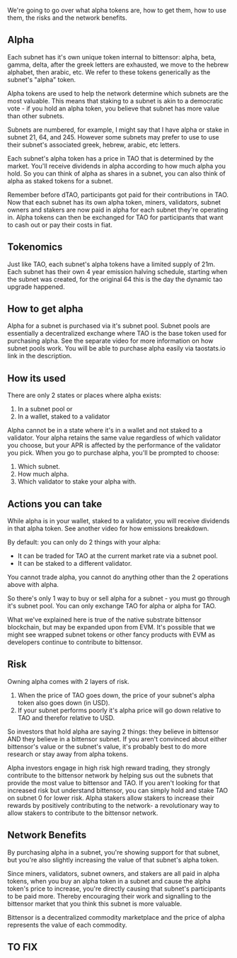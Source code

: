 We're going to go over what alpha tokens are, how to get them, how to use them, the risks and the network benefits.

Alpha
------------------------
Each subnet has it's own unique token internal to bittensor: alpha, beta, gamma, delta, after the greek letters are exhausted, we move to the hebrew alphabet, then arabic, etc.  We refer to these tokens generically as the subnet's "alpha" token.

Alpha tokens are used to help the network determine which subnets are the most valuable. This means that staking to a subnet is akin to a democratic vote - if you hold an alpha token, you believe that subnet has more value than other subnets.

Subnets are numbered, for example, I might say that I have alpha or stake in subnet 21, 64, and 245.  However some subnets may prefer to use to use their subnet's associated greek, hebrew, arabic, etc letters.

Each subnet's alpha token has a price in TAO that is determined by the market.
You'll receive dividends in alpha according to how much alpha you hold.  So you can think of alpha as shares in a subnet, you can also think of alpha as staked tokens for a subnet.

Remember before dTAO, participants got paid for their contributions in TAO.  Now that each subnet has its own alpha token, miners, validators, subnet owners and stakers are now paid in alpha for each subnet they're operating in.  Alpha tokens can then be exchanged for TAO for participants that want to cash out or pay their costs in fiat.

Tokenomics
------------------------
Just like TAO, each subnet's alpha tokens have a limited supply of 21m.  Each subnet has their own 4 year emission halving schedule, starting when the subnet was created, for the original 64 this is the day the dynamic tao upgrade happened.



How to get alpha
-------------------------
Alpha for a subnet is purchased via it's subnet pool.  Subnet pools are essentially a decentralized exchange where TAO is the base token used for purchasing alpha.  See the separate video for more information on how subnet pools work.  You will be able to purchase alpha easily via taostats.io link in the description.


How its used
-------------------------
There are only 2 states or places where alpha exists:

1. In a subnet pool
or
2. In a wallet, staked to a validator

Alpha cannot be in a state where it's in a wallet and not staked to a validator.  Your alpha retains the same value regardless of which validator you choose, but your APR is affected by the performance of the validator you pick.  When you go to purchase alpha, you'll be prompted to choose:

1. Which subnet.
2. How much alpha.
3. Which validator to stake your alpha with.


Actions you can take
---------------------------
While alpha is in your wallet, staked to a validator, you will receive dividends in that alpha token.  See another video for how emissions breakdown.

By default: you can only do 2 things with your alpha:
* It can be traded for TAO at the current market rate via a subnet pool.
* It can be staked to a different validator.

You cannot trade alpha, you cannot do anything other than the 2 operations above with alpha.

So there's only 1 way to buy or sell alpha for a subnet - you must go through it's subnet pool.  You can only exchange TAO for alpha or alpha for TAO.

What we've explained here is true of the native substrate bittensor blockchain, but may be expanded upon from EVM.  It's possible that we might see wrapped subnet tokens or other fancy products with EVM as developers continue to contribute to bittensor.


Risk
-----------------
Owning alpha comes with 2 layers of risk.

1. When the price of TAO goes down, the price of your subnet's alpha token also goes down (in USD).
2. If your subnet performs poorly it's alpha price will go down relative to TAO and therefor relative to USD.

So investors that hold alpha are saying 2 things: they believe in bittensor AND they believe in a bittensor subnet.  If you aren't convinced about either bittensor's value or the subnet's value, it's probably best to do more research or stay away from alpha tokens.

Alpha investors engage in high risk high reward trading, they strongly contribute to the bittensor network by helping sus out the subnets that provide the most value to bittensor and TAO.  If you aren't looking for that increased risk but understand bittensor, you can simply hold and stake TAO on subnet 0 for lower risk.  Alpha stakers allow stakers to increase their rewards by positively contributing to the network- a revolutionary way to allow stakers to contribute to the bittensor network.

Network Benefits
----------------
By purchasing alpha in a subnet, you're showing support for that subnet, but you're also slightly increasing the value of that subnet's alpha token.

Since miners, validators, subnet owners, and stakers are all paid in alpha tokens, when you buy an alpha token in a subnet and cause the alpha token's price to increase, you're directly causing that subnet's participants to be paid more.  Thereby encouraging their work and signalling to the bittensor market that you think this subnet is more valuable.

Bittensor is a decentralized commodity marketplace and the price of alpha represents the value of each commodity.


TO FIX
----------------

